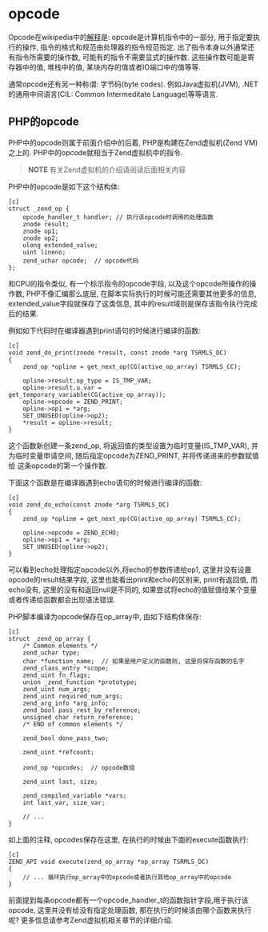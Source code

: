 # opcode

Opcode在wikipedia中的[解释](http://en.wikipedia.org/wiki/Opcode)是: opcode是计算机指令中的一部分, 用于指定要执行的操作,
指令的格式和规范由处理器的指令规范指定. 出了指令本身以外通常还有指令所需要的操作数, 可能有的指令不需要显式的操作数.
这些操作数可能是寄存器中的值, 堆栈中的值, 某块内存的值或者IO端口中的值等等.

通常opcode还有另一种称谓: 字节码(byte codes). 例如Java虚拟机(JVM), .NET的通用中间语言(CIL: Common Intermeditate Language)等等语言.


## PHP的opcode
PHP中的opcode则属于前面介绍中的后着, PHP是构建在Zend虚拟机(Zend VM)之上的. PHP中的opcode就相当于Zend虚拟机中的指令.

>**NOTE**
>有关Zend虚拟机的介绍请阅读后面相关内容

PHP中的opcode是如下这个结构体:

	[c]
	struct _zend_op {
		opcode_handler_t handler; // 执行该opcode时调用的处理函数
		znode result;
		znode op1;
		znode op2;
		ulong extended_value;
		uint lineno;
		zend_uchar opcode;  // opcode代码
	};

和CPU的指令类似, 有一个标示指令的opcode字段, 以及这个opcode所操作的操作数, PHP不像汇编那么底层, 在脚本实际执行的时候可能还需要其他更多的信息,
extended_value字段就保存了这类信息, 其中的result域则是保存该指令执行完成后的结果.

例如如下代码时在编译器遇到print语句的时候进行编译的函数:

	[c]
	void zend_do_print(znode *result, const znode *arg TSRMLS_DC)
	{
		zend_op *opline = get_next_op(CG(active_op_array) TSRMLS_CC);

		opline->result.op_type = IS_TMP_VAR;
		opline->result.u.var = get_temporary_variable(CG(active_op_array));
		opline->opcode = ZEND_PRINT;
		opline->op1 = *arg;
		SET_UNUSED(opline->op2);
		*result = opline->result;
	}

这个函数新创建一条zend_op, 将返回值的类型设置为临时变量(IS_TMP_VAR), 并为临时变量申请空间, 随后指定opcode为ZEND_PRINT, 并将传递进来的参数赋值给
这条opcode的第一个操作数.

下面这个函数是在编译器遇到echo语句的时候进行编译的函数:

	[c]
	void zend_do_echo(const znode *arg TSRMLS_DC)
	{
		zend_op *opline = get_next_op(CG(active_op_array) TSRMLS_CC);

		opline->opcode = ZEND_ECHO;
		opline->op1 = *arg;
		SET_UNUSED(opline->op2);
	}   

可以看到echo处理指定opcode以外,将echo的参数传递给op1, 这里并没有设置opcode的result结果字段, 这里也能看出print和echo的区别来, print有返回值,
而echo没有, 这里的没有和返回null是不同的, 如果尝试将echo的值赋值给某个变量或者传递给函数都会出现语法错误.

PHP脚本编译为opcode保存在op_array中, 由如下结构体保存:

	[c]
	struct _zend_op_array {
		/* Common elements */
		zend_uchar type;
		char *function_name;  // 如果是用户定义的函数则, 这里将保存函数的名字
		zend_class_entry *scope;
		zend_uint fn_flags;
		union _zend_function *prototype;
		zend_uint num_args;
		zend_uint required_num_args;
		zend_arg_info *arg_info;
		zend_bool pass_rest_by_reference;
		unsigned char return_reference;
		/* END of common elements */

		zend_bool done_pass_two;

		zend_uint *refcount;

		zend_op *opcodes;  // opcode数组

		zend_uint last, size;

		zend_compiled_variable *vars;
		int last_var, size_var;
		
		// ...
	}

如上面的注释, opcodes保存在这里, 在执行的时候由下面的execute函数执行:

	[c]
	ZEND_API void execute(zend_op_array *op_array TSRMLS_DC)
	{
		// ... 循环执行op_array中的opcode或者执行其他op_array中的opcode
	}


前面提到每条opcode都有一个opcode_handler_t的函数指针字段,用于执行该opcode, 这里并没有给没有指定处理函数, 那在执行的时候该由哪个函数来执行呢?
更多信息请参考Zend虚拟机相关章节的详细介绍.
